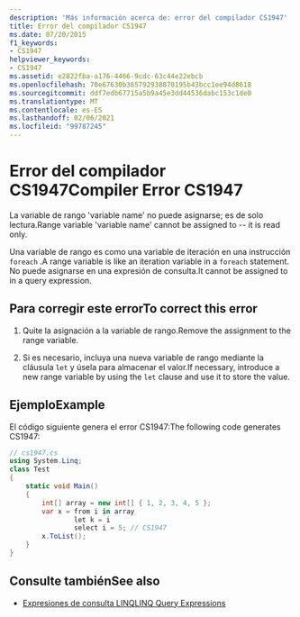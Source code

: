 ```yaml
---
description: 'Más información acerca de: error del compilador CS1947'
title: Error del compilador CS1947
ms.date: 07/20/2015
f1_keywords:
- CS1947
helpviewer_keywords:
- CS1947
ms.assetid: e2822fba-a176-4466-9cdc-63c44e22ebcb
ms.openlocfilehash: 78e67630b365792938870195b43bcc1ee94d8618
ms.sourcegitcommit: ddf7edb67715a5b9a45e3dd44536dabc153c1de0
ms.translationtype: MT
ms.contentlocale: es-ES
ms.lasthandoff: 02/06/2021
ms.locfileid: "99787245"
---
```

# <a name="compiler-error-cs1947"></a><span data-ttu-id="6f9b1-103">Error del compilador CS1947</span><span class="sxs-lookup"><span data-stu-id="6f9b1-103">Compiler Error CS1947</span></span>

<span data-ttu-id="6f9b1-104">La variable de rango 'variable name' no puede asignarse; es de solo lectura.</span><span class="sxs-lookup"><span data-stu-id="6f9b1-104">Range variable 'variable name' cannot be assigned to -- it is read only.</span></span>  
  
 <span data-ttu-id="6f9b1-105">Una variable de rango es como una variable de iteración en una instrucción `foreach` .</span><span class="sxs-lookup"><span data-stu-id="6f9b1-105">A range variable is like an iteration variable in a `foreach` statement.</span></span> <span data-ttu-id="6f9b1-106">No puede asignarse en una expresión de consulta.</span><span class="sxs-lookup"><span data-stu-id="6f9b1-106">It cannot be assigned to in a query expression.</span></span>  
  
## <a name="to-correct-this-error"></a><span data-ttu-id="6f9b1-107">Para corregir este error</span><span class="sxs-lookup"><span data-stu-id="6f9b1-107">To correct this error</span></span>  
  
1. <span data-ttu-id="6f9b1-108">Quite la asignación a la variable de rango.</span><span class="sxs-lookup"><span data-stu-id="6f9b1-108">Remove the assignment to the range variable.</span></span>  
  
2. <span data-ttu-id="6f9b1-109">Si es necesario, incluya una nueva variable de rango mediante la cláusula `let` y úsela para almacenar el valor.</span><span class="sxs-lookup"><span data-stu-id="6f9b1-109">If necessary, introduce a new range variable by using the `let` clause and use it to store the value.</span></span>  
  
## <a name="example"></a><span data-ttu-id="6f9b1-110">Ejemplo</span><span class="sxs-lookup"><span data-stu-id="6f9b1-110">Example</span></span>  

 <span data-ttu-id="6f9b1-111">El código siguiente genera el error CS1947:</span><span class="sxs-lookup"><span data-stu-id="6f9b1-111">The following code generates CS1947:</span></span>  
  
```csharp  
// cs1947.cs  
using System.Linq;  
class Test  
{  
    static void Main()  
    {  
        int[] array = new int[] { 1, 2, 3, 4, 5 };  
        var x = from i in array  
                let k = i  
                select i = 5; // CS1947  
        x.ToList();  
    }  
}  
```  
  
## <a name="see-also"></a><span data-ttu-id="6f9b1-112">Consulte también</span><span class="sxs-lookup"><span data-stu-id="6f9b1-112">See also</span></span>

- [<span data-ttu-id="6f9b1-113">Expresiones de consulta LINQ</span><span class="sxs-lookup"><span data-stu-id="6f9b1-113">LINQ Query Expressions</span></span>](../linq/index.md)
